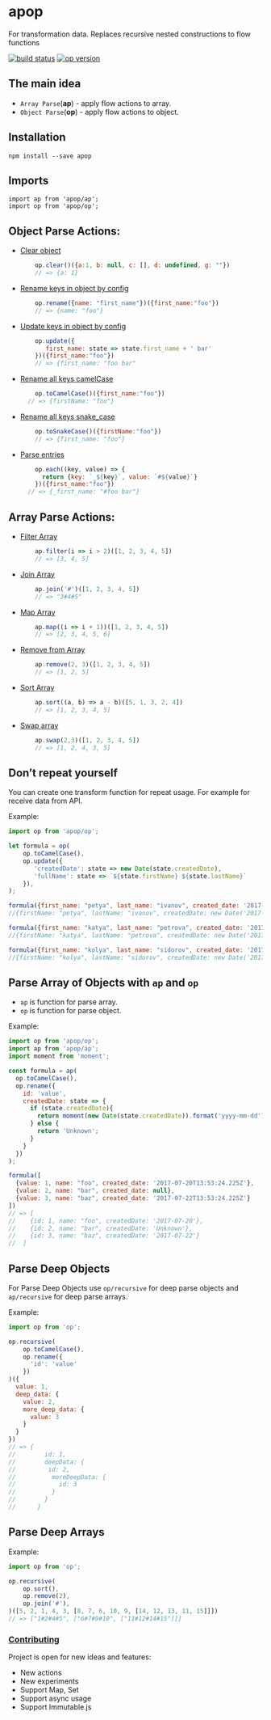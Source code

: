 # apop
For transformation data. Replaces recursive nested constructions to flow functions

[![build status](https://img.shields.io/travis/tuchk4/op/master.svg?style=flat-square)](https://travis-ci.org/tuchk4/op)
[![op version](https://img.shields.io/npm/v/op.svg?style=flat-square)](https://www.npmjs.com/package/op)

## The main idea
* `Array Parse`(**ap**) - apply flow actions to array.
* `Object Parse`(**op**) - apply flow actions to object.

## Installation
```
npm install --save apop
```
## Imports
```
import ap from 'apop/ap';
import op from 'apop/op';
```

## Object Parse Actions:
* [Clear object](docs/OBJECT_ACTION.md#clear)
    ```js
        op.clear()({a:1, b: null, c: [], d: undefined, g: ""})
        // => {a: 1}
    ```

* [Rename keys in object by config](docs/OBJECT_ACTIONS.md#rename)
    ```js
        op.rename({name: "first_name"})({first_name:"foo"})
        // => {name: "foo"}
    ```

* [Update keys in object by config](docs/OBJECT_ACTIONS.md#update)
    ```js
        op.update({
           first_name: state => state.first_name + ' bar'
        })({first_name:"foo"})
        // => {first_name: "foo bar"
    ```

* [Rename all keys camelCase](docs/OBJECT_ACTIONS.md#toCamelCase)
    ```js
        op.toCamelCase()({first_name:"foo"})
      // => {firstName: "foo"}
    ```

* [Rename all keys snake_case](docs/OBJECT_ACTIONS.md#toSnakeCase)
    ```js
        op.toSnakeCase()({firstName:"foo"})
        // => {first_name: "foo"}
    ```

* [Parse entries](docs/OBJECT_ACTIONS.md#each)
    ```js
        op.each((key, value) => {
          return {key: `_${key}`, value: `#${value}`}
        })({first_name:"foo"})
      // => {_first_name: "#foo bar"}
    ```

## Array Parse Actions:
* [Filter Array](docs/ARRAY_ACTIONS.md#filter) 
    ```js
        ap.filter(i => i > 2)([1, 2, 3, 4, 5])
        // => [3, 4, 5]
    ```
* [Join Array](docs/ARRAY_ACTIONS.md#join) 
    ```js
        ap.join('#')([1, 2, 3, 4, 5])
        // => "3#4#5"
    ```

* [Map Array](docs/ARRAY_ACTIONS.md#map)
    ```js
        ap.map((i => i + 1))([1, 2, 3, 4, 5])
        // => [2, 3, 4, 5, 6]
    ```

* [Remove from Array](docs/ARRAY_ACTIONS.md#remove)
    ```js
        ap.remove(2, 3)([1, 2, 3, 4, 5])
        // => [1, 2, 5]
    ```

* [Sort Array](docs/ARRAY_ACTIONS.md#sort) 
    ```js
        ap.sort((a, b) => a - b)([5, 1, 3, 2, 4])
        // => [1, 2, 3, 4, 5]
    ```

* [Swap array](docs/ARRAY_ACTIONS.md#swap) 
    ```js
        ap.swap(2,3)([1, 2, 3, 4, 5])
        // => [1, 2, 4, 3, 5]
    ```

## Don’t repeat yourself
You can create one transform function for repeat usage. For example for receive data from API.


Example:
```js
import op from 'apop/op';

let formula = op(
    op.toCamelCase(),
    op.update({
       'createdDate': state => new Date(state.createdDate),
       'fullName': state => `${state.firstName} ${state.lastName}`
    }),
);

formula({first_name: "petya", last_name: "ivanov", created_date: '2017-07-20T13:53:24.225Z'});
//{firstName: "petya", lastName: "ivanov", createdDate: new Date('2017-07-20T13:53:24.225Z', fullName: "petya ivanov")}

formula({first_name: "katya", last_name: "petrova", created_date: '2017-07-21T14:51:23.215Z'});
//{firstName: "katya", lastName: "petrova", createdDate: new Date('2017-07-21T14:51:23.215Z', fullName: "katya petrova")}

formula({first_name: "kolya", last_name: "sidorov", created_date: '2017-07-22T11:57:14.725Z'});
//{firstName: "kolya", lastName: "sidorov", createdDate: new Date('2017-07-22T11:57:14.725Z', fullName: "kolya sidorov")}
```


## Parse Array of Objects with `ap` and `op`
* `ap` is function for parse array.
* `op` is function for parse object.

Example:
```js
import op from 'apop/op';
import ap from 'apop/ap';
import moment from 'moment';

const formula = ap(
  op.toCamelCase(),
  op.rename({
    id: 'value',
    createdDate: state => {
      if (state.createdDate){
        return moment(new Date(state.createdDate)).format('yyyy-mm-dd');
      } else {
        return 'Unknown';
      }
    }
  })
);

formula([
  {value: 1, name: "foo", created_date: '2017-07-20T13:53:24.225Z'},
  {value: 2, name: "bar", created_date: null},
  {value: 3, name: "baz", created_date: '2017-07-22T13:53:24.225Z'}
])
// => [
//    {id: 1, name: "foo", createdDate: '2017-07-20'},
//    {id: 2, name: "bar", createdDate: 'Unknown'},
//    {id: 3, name: "baz", createdDate: '2017-07-22'}
//  ]
```
  
## Parse Deep Objects
For Parse Deep Objects use `op/recursive` for deep parse objects and `ap/recursive` for deep parse arrays.

Example:
```js
import op from 'op';

op.recursive(
    op.toCamelCase(),
    op.rename({
      'id': 'value'
    })
)({
  value: 1,
  deep_data: {
    value: 2,
    more_deep_data: {
      value: 3
    }
  }
})
// => {
//        id: 1,
//        deepData: {
//         id: 2,
//          moreDeepData: {
//            id: 3
//          }
//        }
//      }
```
## Parse Deep Arrays
Example:
```js
import op from 'op';

op.recursive(
    op.sort(),
    op.remove(2),
    op.join('#'),
)([5, 2, 1, 4, 3, [8, 7, 6, 10, 9, [14, 12, 13, 11, 15]]])
// => ["1#2#4#5", ["6#7#9#10", ["11#12#14#15"]]]
```

### [Contributing](docs/CONTRIBUTING.md)
Project is open for new ideas and features:
- New actions
- New experiments
- Support Map, Set
- Support async usage
- Support Immutable.js